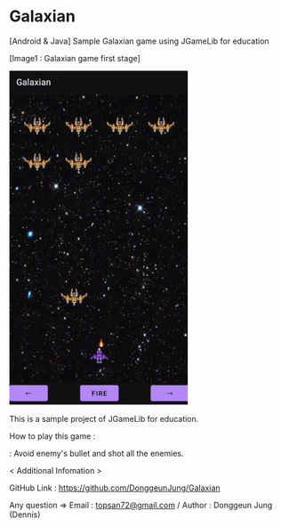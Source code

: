 # Galaxian
 [Android & Java] Sample Galaxian game using JGameLib for education


[Image1 : Galaxian game first stage]

<div>
<img src="https://github.com/DonggeunJung/Galaxian/blob/main/Galaxian_Capture01.png?raw=true width="360px" height="600px"></img>
</div>


                                                                                                                             
This is a sample project of JGameLib for education.
                                                                                                             
                                                                                                                             
How to play this game :
                                                                                                                             
 : Avoid enemy's bullet and shot all the enemies.
                                                                                                                             

< Additional Infomation >

GitHub Link : https://github.com/DonggeunJung/Galaxian

Any question => Email : topsan72@gmail.com / Author : Donggeun Jung (Dennis)

